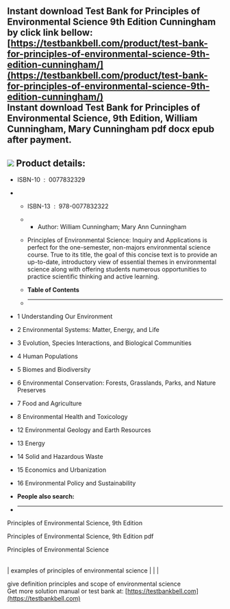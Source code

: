 Instant download **Test Bank for Principles of Environmental Science 9th Edition Cunningham** by click link bellow:  
[https://testbankbell.com/product/test-bank-for-principles-of-environmental-science-9th-edition-cunningham/](https://testbankbell.com/product/test-bank-for-principles-of-environmental-science-9th-edition-cunningham/)  
**Instant download Test Bank for Principles of Environmental Science, 9th Edition, William Cunningham, Mary Cunningham pdf docx epub after payment.**
-----------------------------------------------------------------------------------------------------------------------------------------------------


![](https://testbankbell.com/wp-content/uploads/2023/05/9781260219715_TestBank.jpeg)
**Product details:**
--------------------


* ISBN-10 ‏ : ‎ 0077832329
* * ISBN-13 ‏ : ‎ 978-0077832322
  * * Author: William Cunningham; Mary Ann Cunningham
   
  * Principles of Environmental Science: Inquiry and Applications is perfect for the one-semester, non-majors environmental science course. True to its title, the goal of this concise text is to provide an up-to-date, introductory view of essential themes in environmental science along with offering students numerous opportunities to practice scientific thinking and active learning.
  * **Table of Contents**
  * ---------------------
 
* 1 Understanding Our Environment
* 2 Environmental Systems: Matter, Energy, and Life
* 3 Evolution, Species Interactions, and Biological Communities
* 4 Human Populations
* 5 Biomes and Biodiversity
* 6 Environmental Conservation: Forests, Grasslands, Parks, and Nature Preserves
* 7 Food and Agriculture
* 8 Environmental Health and Toxicology
* 12 Environmental Geology and Earth Resources
* 13 Energy
* 14 Solid and Hazardous Waste
* 15 Economics and Urbanization
* 16 Environmental Policy and Sustainability
* **People also search:**
* -----------------------

Principles of Environmental Science, 9th Edition

Principles of Environmental Science, 9th Edition pdf

Principles of Environmental Science


|  |  |  |
| --- | --- | --- |
| 
examples of principles of environmental science
 |  |  |


 give definition principles and scope of environmental science  
  Get more solution manual or test bank at: [https://testbankbell.com](https://testbankbell.com)
